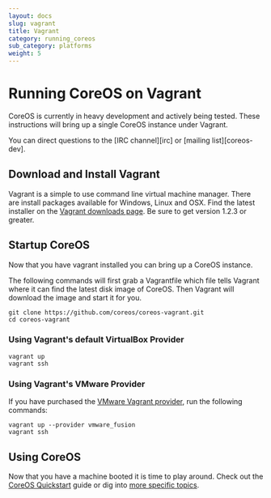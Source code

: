 ```yaml
---
layout: docs
slug: vagrant
title: Vagrant
category: running_coreos
sub_category: platforms
weight: 5
---
```


# Running CoreOS on Vagrant

CoreOS is currently in heavy development and actively being tested. These instructions will bring up a single CoreOS instance under Vagrant.

You can direct questions to the [IRC channel][irc] or [mailing list][coreos-dev].

## Download and Install Vagrant

Vagrant is a simple to use command line virtual machine manager. There are
install packages available for Windows, Linux and OSX. Find the latest
installer on the [Vagrant downloads page][vagrant]. Be sure to get
version 1.2.3 or greater.

[vagrant]: http://www.vagrantup.com/downloads.html

## Startup CoreOS

Now that you have vagrant installed you can bring up a CoreOS instance.

The following commands will first grab a Vagrantfile which file tells
Vagrant where it can find the latest disk image of CoreOS. Then Vagrant
will download the image and start it for you.


```
git clone https://github.com/coreos/coreos-vagrant.git
cd coreos-vagrant
```

### Using Vagrant's default VirtualBox Provider

```
vagrant up
vagrant ssh
```

### Using Vagrant's VMware Provider

If you have purchased the [VMware Vagrant provider](http://www.vagrantup.com/vmware), run the following commands: 

```
vagrant up --provider vmware_fusion
vagrant ssh
```

## Using CoreOS

Now that you have a machine booted it is time to play around.
Check out the [CoreOS Quickstart]({{site.url}}/docs/quickstart) guide or dig into [more specific topics]({{site.url}}/docs).
